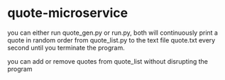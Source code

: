 # quote-microservice

you can either run quote_gen.py or run.py, both will continuously print a quote in random order from quote_list.py to the text file quote.txt every second until you terminate the program. 

you can add or remove quotes from quote_list without disrupting the program
